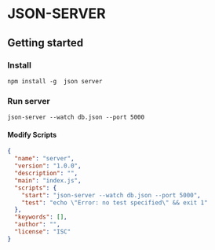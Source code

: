 # JSON-SERVER

## Getting started

### Install 
```shell
npm install -g  json server
```

### Run server

```shell
json-server --watch db.json --port 5000
```

#### Modify Scripts

```json
{
  "name": "server",
  "version": "1.0.0",
  "description": "",
  "main": "index.js",
  "scripts": {
    "start": "json-server --watch db.json --port 5000",
    "test": "echo \"Error: no test specified\" && exit 1"
  },
  "keywords": [],
  "author": "",
  "license": "ISC"
}
```
